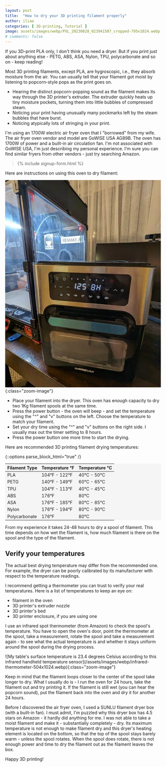 ```yaml
---
layout: post
title:  "How to dry your 3D printing filament properly"
author: iliao
categories: [ 3D-printing, Tutorial ]
image: assets/images/webp/PXL_20230828_023941587_cropped-795x1024.webp
# comments: false
---
```

If you 3D-print PLA only, I don't think you need a dryer. But if you print just about anything else - PETG, ABS, ASA, Nylon, TPU, polycarbonate and so on - keep reading!

Most 3D printing filaments, except PLA, are hygroscopic, i.e., they absorb moisture from the air. You can usually tell that your filament got moist by listening to popcorn-style pops
as the print goes on.

- Hearing the distinct popcorn-popping sound as the filament makes its way through the 3D printer's extruder. The extruder quickly heats up tiny moisture pockets, turning them into little bubbles of compressed steam.
- Noticing your print having unusually many pockmarks left by the steam bubbles that have burst.
- Noticing atypically lots of stringing in your print.

I'm using an 1700W electric air fryer oven that I "borrowed" from my wife. The air fryer oven vendor and model are GoWISE USA AG89B. The oven has 1700W of power and a built-in air circulation fan. I'm not associated with GoWISE USA, I'm just describing my personal experience. I'm sure you can find similar fryers from other vendors - just try searching Amazon.

<blockquote>{% include signup-form.html %}</blockquote>

Here are instructions on using this oven to dry filament:

![The air fryer oven set at 125ºF](/assets/images/webp/PXL_20230828_024221446-771x1024.webp){:class="zoom-image"}

- Place your filament into the dryer. This oven has enough capacity to dry two 1Kg filament spools at the same time. 
- Press the power button - the oven will beep - and set the temperature using the "^" and "v" buttons on the left. Choose the temperature to match your filament.
- Set your dry time using the "^" and "v" buttons on the right side. I usually max out the timer setting to 8 hours.
- Press the power button one more time to start the drying.

Here are recommended 3D printing filament drying temperatures:

{::options parse_block_html="true" /}
<style>
    table {
    width: 100%;
    background-color: whitesmoke;
    }
</style>

| Filament Type | Temperature °F | Temperature °C |
|:--------|:--------|:--------|
| PLA | 104°F - 122°F | 40°C - 50°C |
| PETG | 140°F - 149°F | 60°C - 65°C |
| TPU | 104°F - 113°F | 40°C - 45°C |
| ABS | 176°F | 80°C |
| ASA | 176°F - 185°F | 80°C - 85°C |
| Nylon | 176°F - 194°F | 80°C - 90°C |
| Polycarbonate | 176°F | 80°C |

<p></p>
From my experience it takes 24-48 hours to dry a spool of filament. This time depends on how wet the filament is, how much filament is there on the spool and the type of the filament.

## Verify your temperatures

The actual best drying temperature may differ from the recommended one. For example, the dryer can be poorly calibrated by its manufacturer with respect to the temperature readings.

I recommend getting a thermometer you can trust to verify your real temperatures. Here is a list of temperatures to keep an eye on:
- filament in the oven
- 3D printer's extruder nozzle
- 3D printer's bed
- 3D printer enclosure, if you are using one

I use an infrared spot thermometer (from Amazon) to check the spool's temperature. You have to open the oven's door, point the thermometer at the spool, take a measurement, rotate the spool and take a measurement again - to see what the actual temperature is and whether it stays uniform around the spool during the drying process.

<div class="text-center">
![My table's surface temperature is 23.4 degrees Celsius according to this infrared handheld temperature sensor](/assets/images/webp/infrared-thermometer-504x1024.webp){:class="zoom-image"}
</div>

Keep in mind that the filament loops closer to the center of the spool take longer to dry. What I usually do is - I run the oven for 24 hours, take the filament out and try printing it. If the filament is still wet (you can hear the popcorn sound), put the filament back into the oven and dry it for another 24 hours.

Before I discovered the air fryer oven, I used a SUNLU filament dryer box (with a built-in fan). I must admit, I'm puzzled why this dryer box has 4.5 stars on Amazon - it hardly did anything for me. I was not able to take a moist filament and make it - substantially completely - dry. Its maximum temperature is not enough to make filament dry and this dryer's heating element is located on the bottom, so that the top of the spool stays barely warm - unless the spool rotates. When the spool does rotate, there is not enough power and time to dry the filament out as the filament leaves the box.

Happy 3D printing!
